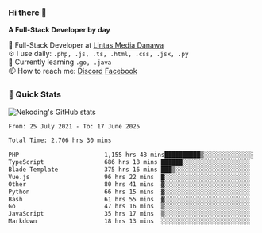 ### Hi there 👋

**A Full-Stack Developer by day**

🔭 Full-Stack Developer at [Lintas Media Danawa](https://www.lintasmediadanawa.com/)  
⚙️ I use daily: `.php, .js, .ts, .html, .css, .jsx, .py`  
🌱 Currently learning `.go, .java`  
📫 How to reach me: [Discord](https://discordapp.com/users/984448732999327766)  [Facebook](https://fb.me/tyvandi)  

### 🚀 Quick Stats  

![Nekoding's GitHub stats](https://github-readme-stats.vercel.app/api?username=nekoding&show_icons=true)

<!--START_SECTION:waka-->

```txt
From: 25 July 2021 - To: 17 June 2025

Total Time: 2,706 hrs 30 mins

PHP                        1,155 hrs 48 mins██████████▒░░░░░░░░░░░░░░   41.47 %
TypeScript                 686 hrs 18 mins ██████░░░░░░░░░░░░░░░░░░░   24.62 %
Blade Template             375 hrs 16 mins ███▒░░░░░░░░░░░░░░░░░░░░░   13.46 %
Vue.js                     96 hrs 22 mins  █░░░░░░░░░░░░░░░░░░░░░░░░   03.46 %
Other                      80 hrs 41 mins  ▓░░░░░░░░░░░░░░░░░░░░░░░░   02.90 %
Python                     66 hrs 15 mins  ▓░░░░░░░░░░░░░░░░░░░░░░░░   02.38 %
Bash                       61 hrs 55 mins  ▓░░░░░░░░░░░░░░░░░░░░░░░░   02.22 %
Go                         47 hrs 16 mins  ▒░░░░░░░░░░░░░░░░░░░░░░░░   01.70 %
JavaScript                 35 hrs 17 mins  ▒░░░░░░░░░░░░░░░░░░░░░░░░   01.27 %
Markdown                   18 hrs 13 mins  ░░░░░░░░░░░░░░░░░░░░░░░░░   00.65 %
```

<!--END_SECTION:waka-->

<!--
**nekoding/nekoding** is a ✨ _special_ ✨ repository because its `README.md` (this file) appears on your GitHub profile.

Here are some ideas to get you started:

- 🔭 I’m currently working on ...
- 🌱 I’m currently learning ...
- 👯 I’m looking to collaborate on ...
- 🤔 I’m looking for help with ...
- 💬 Ask me about ...
- 📫 How to reach me: ...
- 😄 Pronouns: ...
- ⚡ Fun fact: ...
-->
